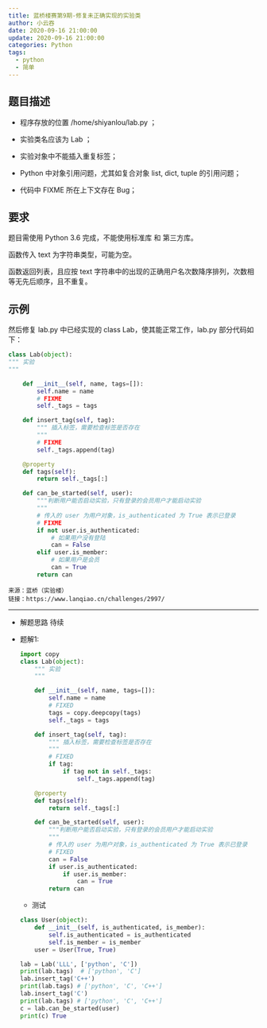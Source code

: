 ```yaml
---
title: 蓝桥楼赛第9期-修复未正确实现的实验类
author: 小云吞
date: 2020-09-16 21:00:00
update: 2020-09-16 21:00:00
categories: Python
tags: 
  - python
  - 简单
---
```


## 题目描述

- 程序存放的位置 /home/shiyanlou/lab.py ；
- 实验类名应该为 Lab ；
- 实验对象中不能插入重复标签；

- Python 中对象引用问题，尤其如复合对象 list, dict, tuple 的引用问题；
- 代码中 FIXME 所在上下文存在 Bug；

## 要求

题目需使用 Python 3.6 完成，不能使用标准库 和 第三方库。

函数传入 text 为字符串类型，可能为空。

函数返回列表，且应按 text 字符串中的出现的正确用户名次数降序排列，次数相等无先后顺序，且不重复。

## 示例

然后修复 lab.py 中已经实现的 class Lab，使其能正常工作，lab.py 部分代码如下：

```python
class Lab(object):
""" 实验
"""

    def __init__(self, name, tags=[]):
        self.name = name
        # FIXME
        self._tags = tags

    def insert_tag(self, tag):
        """ 插入标签，需要检查标签是否存在
        """
        # FIXME
        self._tags.append(tag)

    @property
    def tags(self):
        return self._tags[:]

    def can_be_started(self, user):
        """判断用户能否启动实验，只有登录的会员用户才能启动实验
        """
        # 传入的 user 为用户对象，is_authenticated 为 True 表示已登录
        # FIXME
        if not user.is_authenticated:
            # 如果用户没有登陆
            can = False
        elif user.is_member:
            # 如果用户是会员
            can = True
        return can

```

    来源：蓝桥（实验楼）
    链接：https://www.lanqiao.cn/challenges/2997/
    

---

- 解题思路
    待续

- 题解1:

    ```python
    import copy
    class Lab(object):
        """ 实验
        """

        def __init__(self, name, tags=[]):
            self.name = name
            # FIXED
            tags = copy.deepcopy(tags)
            self._tags = tags

        def insert_tag(self, tag):
            """ 插入标签，需要检查标签是否存在
            """
            # FIXED
            if tag:
                if tag not in self._tags:
                    self._tags.append(tag)

        @property
        def tags(self):
            return self._tags[:]

        def can_be_started(self, user):
            """判断用户能否启动实验，只有登录的会员用户才能启动实验
            """
            # 传入的 user 为用户对象，is_authenticated 为 True 表示已登录
            # FIXED
            can = False
            if user.is_authenticated:
                if user.is_member:
                    can = True
            return can
    ```

    - 测试

    ```python
    class User(object):
        def __init__(self, is_authenticated, is_member):
            self.is_authenticated = is_authenticated
            self.is_member = is_member
        user = User(True, True)

    lab = Lab('LLL', ['python', 'C'])
    print(lab.tags)  # ['python', 'C']
    lab.insert_tag('C++')
    print(lab.tags) # ['python', 'C', 'C++']
    lab.insert_tag('C')
    print(lab.tags) # ['python', 'C', 'C++']
    c = lab.can_be_started(user)
    print(c) True
    
    ```